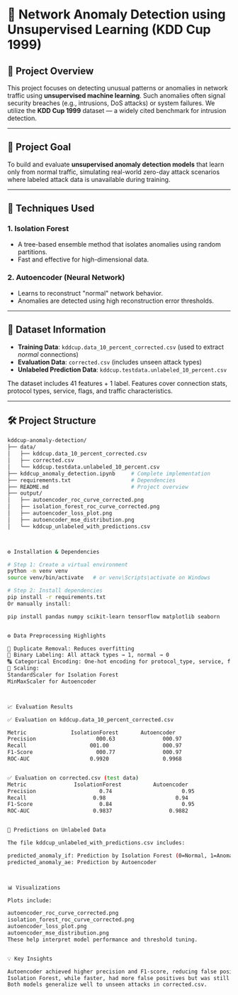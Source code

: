 # 🚨 Network Anomaly Detection using Unsupervised Learning (KDD Cup 1999)

## 📄 Project Overview

This project focuses on detecting unusual patterns or anomalies in network traffic using **unsupervised machine learning**. Such anomalies often signal security breaches (e.g., intrusions, DoS attacks) or system failures. We utilize the **KDD Cup 1999** dataset — a widely cited benchmark for intrusion detection.

---

## 🎯 Project Goal

To build and evaluate **unsupervised anomaly detection models** that learn only from normal traffic, simulating real-world zero-day attack scenarios where labeled attack data is unavailable during training.

---

## 🤖 Techniques Used

### 1. **Isolation Forest**
- A tree-based ensemble method that isolates anomalies using random partitions.
- Fast and effective for high-dimensional data.

### 2. **Autoencoder (Neural Network)**
- Learns to reconstruct "normal" network behavior.
- Anomalies are detected using high reconstruction error thresholds.

---

## 📁 Dataset Information

- **Training Data**: `kddcup.data_10_percent_corrected.csv` (used to extract *normal* connections)
- **Evaluation Data**: `corrected.csv` (includes unseen attack types)
- **Unlabeled Prediction Data**: `kddcup.testdata.unlabeled_10_percent.csv`

The dataset includes 41 features + 1 label. Features cover connection stats, protocol types, service, flags, and traffic characteristics.

---

## 🛠️ Project Structure

```bash
kddcup-anomaly-detection/
├── data/
│   ├── kddcup.data_10_percent_corrected.csv
│   ├── corrected.csv
│   └── kddcup.testdata.unlabeled_10_percent.csv
├── kddcup_anomaly_detection.ipynb     # Complete implementation
├── requirements.txt                   # Dependencies
├── README.md                          # Project overview
├── output/
│   ├── autoencoder_roc_curve_corrected.png
│   ├── isolation_forest_roc_curve_corrected.png
│   ├── autoencoder_loss_plot.png
│   ├── autoencoder_mse_distribution.png
│   └── kddcup_unlabeled_with_predictions.csv



⚙️ Installation & Dependencies

# Step 1: Create a virtual environment
python -m venv venv
source venv/bin/activate   # or venv\Scripts\activate on Windows

# Step 2: Install dependencies
pip install -r requirements.txt
Or manually install:

pip install pandas numpy scikit-learn tensorflow matplotlib seaborn


⚙️ Data Preprocessing Highlights

🔁 Duplicate Removal: Reduces overfitting
🎯 Binary Labeling: All attack types → 1, normal → 0
🔠 Categorical Encoding: One-hot encoding for protocol_type, service, flag
📏 Scaling:
StandardScaler for Isolation Forest
MinMaxScaler for Autoencoder



📈 Evaluation Results

✅ Evaluation on kddcup.data_10_percent_corrected.csv

Metric	            IsolationForest	      Autoencoder
Precision	                000.63	             000.97
Recall	                  001.00	             000.97
F1-Score	                000.77	             000.97
ROC-AUC	                  0.9920	             0.9968


✅ Evaluation on corrected.csv (test data)
Metric	             IsolationForest	      Autoencoder
Precision	                 0.74	                   0.95
Recall	                   0.98              	     0.94
F1-Score	                 0.84	                   0.95
ROC-AUC	                   0.9837	               0.9882


🔮 Predictions on Unlabeled Data

The file kddcup_unlabeled_with_predictions.csv includes:

predicted_anomaly_if: Prediction by Isolation Forest (0=Normal, 1=Anomaly)
predicted_anomaly_ae: Prediction by Autoencoder



📊 Visualizations

Plots include:

autoencoder_roc_curve_corrected.png
isolation_forest_roc_curve_corrected.png
autoencoder_loss_plot.png
autoencoder_mse_distribution.png
These help interpret model performance and threshold tuning.


💡 Key Insights

Autoencoder achieved higher precision and F1-score, reducing false positives.
Isolation Forest, while faster, had more false positives but was still effective.
Both models generalize well to unseen attacks in corrected.csv.
